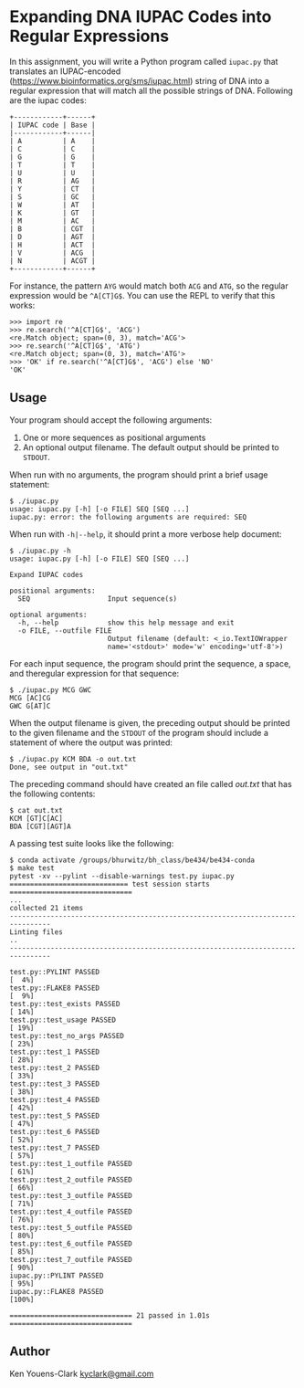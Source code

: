# Expanding DNA IUPAC Codes into Regular Expressions

In this assignment, you will write a Python program called `iupac.py` that translates an IUPAC-encoded (https://www.bioinformatics.org/sms/iupac.html) string of DNA into a regular expression that will match all the possible strings of DNA.
Following are the iupac codes: 

```
+------------+------+
| IUPAC code | Base |
|------------+------|
| A          | A    |
| C          | C    |
| G          | G    |
| T          | T    |
| U          | U    |
| R          | AG   |
| Y          | CT   |
| S          | GC   |
| W          | AT   |
| K          | GT   |
| M          | AC   |
| B          | CGT  |
| D          | AGT  |
| H          | ACT  |
| V          | ACG  |
| N          | ACGT |
+------------+------+
```

For instance, the pattern `AYG` would match both `ACG` and `ATG`, so the regular expression would be `^A[CT]G$`.
You can use the REPL to verify that this works:

````
>>> import re
>>> re.search('^A[CT]G$', 'ACG')
<re.Match object; span=(0, 3), match='ACG'>
>>> re.search('^A[CT]G$', 'ATG')
<re.Match object; span=(0, 3), match='ATG'>
>>> 'OK' if re.search('^A[CT]G$', 'ACG') else 'NO'
'OK'
````

## Usage
Your program should accept the following arguments:

1. One or more sequences as positional arguments
2. An optional output filename. The default output should be printed to `STDOUT`.

When run with no arguments, the program should print a brief usage statement:

```
$ ./iupac.py
usage: iupac.py [-h] [-o FILE] SEQ [SEQ ...]
iupac.py: error: the following arguments are required: SEQ
```

When run with `-h|--help`, it should print a more verbose help document:

```
$ ./iupac.py -h
usage: iupac.py [-h] [-o FILE] SEQ [SEQ ...]

Expand IUPAC codes

positional arguments:
  SEQ                   Input sequence(s)

optional arguments:
  -h, --help            show this help message and exit
  -o FILE, --outfile FILE
                        Output filename (default: <_io.TextIOWrapper
                        name='<stdout>' mode='w' encoding='utf-8'>)
```

For each input sequence, the program should print the sequence, a space, and theregular expression for that sequence:

```
$ ./iupac.py MCG GWC
MCG [AC]CG
GWC G[AT]C
```

When the output filename is given, the preceding output should be printed to the given filename and the `STDOUT` of the program should include a statement of where the output was printed:

```
$ ./iupac.py KCM BDA -o out.txt
Done, see output in "out.txt"
```

The preceding command should have created an file called _out.txt_ that has the following contents:

```
$ cat out.txt
KCM [GT]C[AC]
BDA [CGT][AGT]A
```

A passing test suite looks like the following:

```
$ conda activate /groups/bhurwitz/bh_class/be434/be434-conda
$ make test
pytest -xv --pylint --disable-warnings test.py iupac.py
============================= test session starts ==============================
...
collected 21 items
--------------------------------------------------------------------------------
Linting files
..
--------------------------------------------------------------------------------

test.py::PYLINT PASSED                                                   [  4%]
test.py::FLAKE8 PASSED                                                   [  9%]
test.py::test_exists PASSED                                              [ 14%]
test.py::test_usage PASSED                                               [ 19%]
test.py::test_no_args PASSED                                             [ 23%]
test.py::test_1 PASSED                                                   [ 28%]
test.py::test_2 PASSED                                                   [ 33%]
test.py::test_3 PASSED                                                   [ 38%]
test.py::test_4 PASSED                                                   [ 42%]
test.py::test_5 PASSED                                                   [ 47%]
test.py::test_6 PASSED                                                   [ 52%]
test.py::test_7 PASSED                                                   [ 57%]
test.py::test_1_outfile PASSED                                           [ 61%]
test.py::test_2_outfile PASSED                                           [ 66%]
test.py::test_3_outfile PASSED                                           [ 71%]
test.py::test_4_outfile PASSED                                           [ 76%]
test.py::test_5_outfile PASSED                                           [ 80%]
test.py::test_6_outfile PASSED                                           [ 85%]
test.py::test_7_outfile PASSED                                           [ 90%]
iupac.py::PYLINT PASSED                                                  [ 95%]
iupac.py::FLAKE8 PASSED                                                  [100%]

============================== 21 passed in 1.01s ==============================
```

## Author

Ken Youens-Clark <kyclark@gmail.com>
